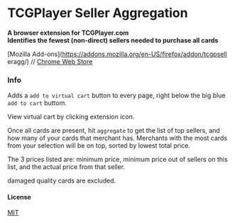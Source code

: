 # TCGPlayer Seller Aggregation
__A browser extension for TCGPlayer.com__\
__Identifies the fewest (non-direct) sellers needed to purchase all cards__

[Mozilla Add-ons](https://addons.mozilla.org/en-US/firefox/addon/tcgpsell eragg/) // [Chrome Web Store](https://chromewebstore.google.com/detail/tcgplayer-seller-aggregat/aknigfoobklbelaabeplhkcainaledjp)

### Info

Adds a `add to virtual cart` button to every page, right below the big blue `add to cart` buttom.

View virtual cart by clicking extension icon.

Once all cards are present, hit `aggregate` to get the list of top sellers, and how many of your cards that merchant has. Merchants with the most cards from your selection will be on top, sorted by lowest total price.

The 3 prices listed are: minimum price, minimum price out of sellers on this list, and the actual price from that seller.

damaged quality cards are excluded.

#### License
[MIT](LICENSE)
